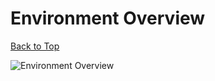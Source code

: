 # Environment Overview

[Back to Top](README.md)

![Environment Overview](resources/environment_guide.png)
